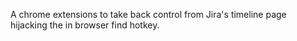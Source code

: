 A chrome extensions to take back control from Jira's timeline page hijacking the in browser find hotkey.
